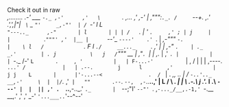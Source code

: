 Check it out in raw              
               _,........_
               _.-'    ___    `-._
            ,-'      ,'   \       `.
 _,...    ,'      ,-'     |  ,""":`._.
/     `--+.   _,.'      _.',',|"|  ` \`
\_         `"'     _,-"'  | / `-'   l L\
  `"---.._      ,-"       | l       | | |
      /   `.   |          ' `.     ,' ; |
     j     |   |           `._`"""' ,'  |__
     |      `--'____          `----'    .' `.
     |    _,-"""    `-.                 |    \
     l   /             `.               F     l
      `./     __..._     `.           ,'      |
        |  ,-"      `.    | ._     _.'        |
        . j           \   j   /`"""      __   |          ,"`.
         `|           | _,.__ |        ,'  `. |          |   |
          `-._       /-'     `L       .     , '          |   |
              F-...-'          `      |    , /           |   |
              |            ,----.     `...' /            |   |
              .--.        j      l        ,'             |   j
             j    L       |      |'-...--<               .  /
             `     |       . __,,_    ..  |               \/
              `-..'.._  __,-'     \  |  |/`._           ,'`
                  |   ""       .--`. `--,  ,-`..____..,'   |
                   L          /     \ _.  |   | \  .-.\    j
                  .'._        l     .\    `---' |  |  || ,'
                   .  `..____,-.._.'  `._       |  `--;"I'
                    `--"' `.            ,`-..._/__,.-1,'
                            `-.__  __,.'     ,' ,' _-'
                                 `'...___..`'--^--'
